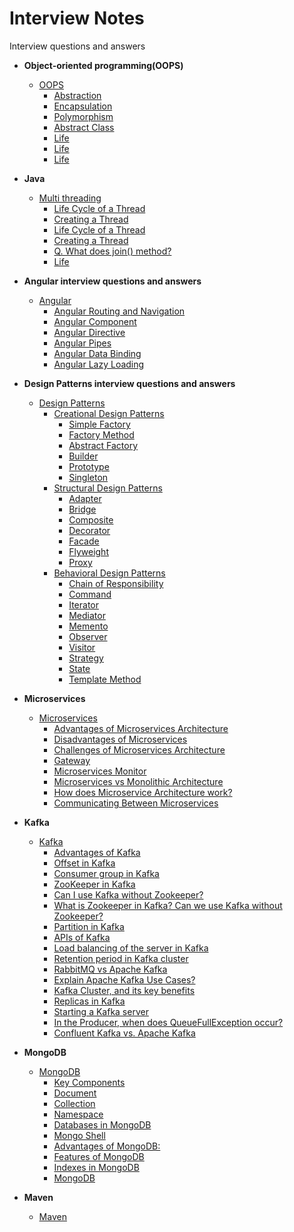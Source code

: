 # Interview Notes

Interview questions and answers

- **Object-oriented programming(OOPS)**
  - [OOPS](https://github.com/sunilsoni/interview-notes/blob/main/oop/oops.md#object-oriented-programmingoops)
    - [Abstraction](https://github.com/sunilsoni/interview-notes/blob/main/oop/oops.md#abstraction)
    - [Encapsulation](https://github.com/sunilsoni/interview-notes/blob/main/oop/oops.md#encapsulation)
    - [Polymorphism](https://github.com/sunilsoni/interview-notes/blob/main/oop/oops.md#polymorphism)
    - [Abstract Class](https://github.com/sunilsoni/interview-notes/blob/main/oop/oops.md#abstract-class)
    - [Life](https)
    - [Life](https)
    - [Life](https)
- **Java**
  - [Multi threading](https://github.com/sunilsoni/interview-notes/blob/main/Java/multi-threading/multi-threading.md#multi-threading)
    - [Life Cycle of a Thread](https://github.com/sunilsoni/interview-notes/blob/main/Java/multi-threading/multi-threading.md#life-cycle-of-a-thread)
    - [Creating a Thread](https://github.com/sunilsoni/interview-notes/blob/main/Java/multi-threading/multi-threading.md#creating-a-thread)
    - [Life Cycle of a Thread](https://github.com/sunilsoni/interview-notes/blob/main/Java/multi-threading/multi-threading.md#life-cycle-of-a-thread)
    - [Creating a Thread](https://github.com/sunilsoni/interview-notes/blob/main/Java/multi-threading/multi-threading.md#creating-a-thread)
    - [Q. What does join() method?](https://github.com/sunilsoni/interview-notes/blob/main/Java/multi-threading/multi-threading.md#q-what-does-join-method)
    - [Life](https)


- **Angular interview questions and answers**
  - [Angular](https://github.com/sunilsoni/interview-notes/blob/main/angular/Angular.md)
    - [Angular Routing and Navigation](https://github.com/sunilsoni/interview-notes/blob/main/angular/angular-routing.md#1-angular-routing-and-navigation)
    - [Angular Component](https://github.com/sunilsoni/interview-notes/blob/main/angular/angular-components.md)
    - [Angular Directive](https://github.com/sunilsoni/interview-notes/blob/main/angular/angular-directive.md)
    - [Angular Pipes](https://github.com/sunilsoni/interview-notes/blob/main/angular/angular-pipes.md)
    - [Angular Data Binding](https://github.com/sunilsoni/interview-notes/blob/main/angular/angular-data-binding.md)
    - [Angular Lazy Loading](https://github.com/sunilsoni/interview-notes/blob/main/angular/angular-lazy-loading.md)
  
- **Design Patterns interview questions and answers**
  - [Design Patterns](https://github.com/sunilsoni/interview-notes/blob/main/design-pattern/design-pattern.md)
    - [Creational Design Patterns](https://github.com/sunilsoni/interview-notes/blob/main/design-pattern/creational-design-pattern.md)
      * [Simple Factory](https://github.com/sunilsoni/interview-notes/blob/main/design-pattern/creational-design-pattern.md#-simple-factory)
      * [Factory Method](https://github.com/sunilsoni/interview-notes/blob/main/design-pattern/creational-design-pattern.md#-factory-method)
      * [Abstract Factory](https://github.com/sunilsoni/interview-notes/blob/main/design-pattern/creational-design-pattern.md#-abstract-factory)
      * [Builder](https://github.com/sunilsoni/interview-notes/blob/main/design-pattern/creational-design-pattern.md#-builder)
      * [Prototype](https://github.com/sunilsoni/interview-notes/blob/main/design-pattern/creational-design-pattern.md#-prototype)
      * [Singleton](https://github.com/sunilsoni/interview-notes/blob/main/design-pattern/creational-design-pattern.md#-singleton)
    - [Structural Design Patterns](https://github.com/sunilsoni/interview-notes/blob/main/design-pattern/structural-design-pattern.md)
      * [Adapter](https://github.com/sunilsoni/interview-notes/blob/main/design-pattern/structural-design-pattern.md#-adapter)
      * [Bridge](https://github.com/sunilsoni/interview-notes/blob/main/design-pattern/structural-design-pattern.md#-bridge)
      * [Composite](https://github.com/sunilsoni/interview-notes/blob/main/design-pattern/structural-design-pattern.md#-composite)
      * [Decorator](https://github.com/sunilsoni/interview-notes/blob/main/design-pattern/structural-design-pattern.md#-decorator)
      * [Facade](https://github.com/sunilsoni/interview-notes/blob/main/design-pattern/structural-design-pattern.md#-facade)
      * [Flyweight](https://github.com/sunilsoni/interview-notes/blob/main/design-pattern/structural-design-pattern.md#-flyweight)
      * [Proxy](https://github.com/sunilsoni/interview-notes/blob/main/design-pattern/structural-design-pattern.md#-proxy)
    - [Behavioral Design Patterns](https://github.com/sunilsoni/interview-notes/blob/main/design-pattern/behavioral-design-pattern.md)
      * [Chain of Responsibility](https://github.com/sunilsoni/interview-notes/blob/main/design-pattern/behavioral-design-pattern.md#-chain-of-responsibility)
      * [Command](https://github.com/sunilsoni/interview-notes/blob/main/design-pattern/behavioral-design-pattern.md##-command)
      * [Iterator](https://github.com/sunilsoni/interview-notes/blob/main/design-pattern/behavioral-design-pattern.md##-iterator)
      * [Mediator](https://github.com/sunilsoni/interview-notes/blob/main/design-pattern/behavioral-design-pattern.md##-mediator)
      * [Memento](https://github.com/sunilsoni/interview-notes/blob/main/design-pattern/behavioral-design-pattern.md##-memento)
      * [Observer](https://github.com/sunilsoni/interview-notes/blob/main/design-pattern/behavioral-design-pattern.md##-observer)
      * [Visitor](https://github.com/sunilsoni/interview-notes/blob/main/design-pattern/behavioral-design-pattern.md##-visitor)
      * [Strategy](https://github.com/sunilsoni/interview-notes/blob/main/design-pattern/behavioral-design-pattern.md##-strategy)
      * [State](https://github.com/sunilsoni/interview-notes/blob/main/design-pattern/behavioral-design-pattern.md##-state)
      * [Template Method](https://github.com/sunilsoni/interview-notes/blob/main/design-pattern/behavioral-design-pattern.md##-template-method)


- **Microservices**
  - [Microservices](https://github.com/sunilsoni/interview-notes/blob/main/micro-services/micro-services.md)
    * [Advantages of Microservices Architecture](https://github.com/sunilsoni/interview-notes/blob/main/micro-services/micro-services.md#advantages-of-microservices-architecture)
    * [Disadvantages of Microservices](https://github.com/sunilsoni/interview-notes/blob/main/micro-services/micro-services.md#disadvantages-of-microservices)
    * [Challenges of Microservices Architecture](https://github.com/sunilsoni/interview-notes/blob/main/micro-services/micro-services.md#challenges-of-microservices-architecture)
    * [Gateway](https://github.com/sunilsoni/interview-notes/blob/main/micro-services/micro-services.md#gateway)
    * [Microservices Monitor](https://github.com/sunilsoni/interview-notes/blob/main/micro-services/micro-services.md#microservices-monitor)
    * [Microservices vs Monolithic Architecture](https://github.com/sunilsoni/interview-notes/blob/main/micro-services/micro-services.md#microservices-vs-monolithic-architecture)
    * [How does Microservice Architecture work?](https://github.com/sunilsoni/interview-notes/blob/main/micro-services/micro-services.md#how-does-microservice-architecture-work)
    * [Communicating Between Microservices](https://github.com/sunilsoni/interview-notes/blob/main/micro-services/micro-services.md#communicating-between-microservices)


- **Kafka**
  - [Kafka](https://github.com/sunilsoni/interview-notes/blob/main/kafka/kafka.md)
    * [Advantages of Kafka](https://github.com/sunilsoni/interview-notes/blob/main/kafka/kafka.md#advantages-of-kafka)
    * [Offset in Kafka](https://github.com/sunilsoni/interview-notes/blob/main/kafka/kafka.md#offset-in-kafka)
    * [Consumer group in Kafka](https://github.com/sunilsoni/interview-notes/blob/main/kafka/kafka.md#consumer-group-in-kafka)
    * [ZooKeeper in Kafka](https://github.com/sunilsoni/interview-notes/blob/main/kafka/kafka.md#zookeeper-in-kafka)
    * [Can I use Kafka without Zookeeper?](https://github.com/sunilsoni/interview-notes/blob/main/kafka/kafka.md#can-i-use-kafka-without-zookeeper)
    * [What is Zookeeper in Kafka? Can we use Kafka without Zookeeper?](https://github.com/sunilsoni/interview-notes/blob/main/kafka/kafka.md#what-is-zookeeper-in-kafka-can-we-use-kafka-without-zookeeper)
    * [Partition in Kafka](https://github.com/sunilsoni/interview-notes/blob/main/kafka/kafka.md#partition-in-kafka)
    * [APIs of Kafka](https://github.com/sunilsoni/interview-notes/blob/main/kafka/kafka.md#apis-of-kafka)
    * [Load balancing of the server in Kafka](https://github.com/sunilsoni/interview-notes/blob/main/kafka/kafka.md#load-balancing-of-the-server-in-kafka)
    * [Retention period in Kafka cluster](https://github.com/sunilsoni/interview-notes/blob/main/kafka/kafka.md#retention-period-in-kafka-cluster)
    * [RabbitMQ vs Apache Kafka](https://github.com/sunilsoni/interview-notes/blob/main/kafka/kafka.md#rabbitmq-vs-apache-kafka)
    * [Explain Apache Kafka Use Cases?](https://github.com/sunilsoni/interview-notes/blob/main/kafka/kafka.md#explain-apache-kafka-use-cases)
    * [Kafka Cluster, and its key benefits](https://github.com/sunilsoni/interview-notes/blob/main/kafka/kafka.md#kafka-cluster-and-its-key-benefits)
    * [Replicas in Kafka](https://github.com/sunilsoni/interview-notes/blob/main/kafka/kafka.md#replicas-in-kafka)
    * [Starting a Kafka server](https://github.com/sunilsoni/interview-notes/blob/main/kafka/kafka.md#starting-a-kafka-server)
    * [In the Producer, when does QueueFullException occur?](https://github.com/sunilsoni/interview-notes/blob/main/kafka/kafka.md#in-the-producer-when-does-queuefullexception-occur)
    * [Confluent Kafka vs. Apache Kafka](https://github.com/sunilsoni/interview-notes/blob/main/kafka/kafka.md#Confluent-Kafka-vs-Apache-Kafka)

- **MongoDB**
  - [MongoDB](https://github.com/sunilsoni/interview-notes/blob/main/mongo-db/mongo-db.md#mongodb)
    *  [Key Components](https://github.com/sunilsoni/interview-notes/blob/main/mongo-db/mongo-db.md#key-components)
    *  [Document](https://github.com/sunilsoni/interview-notes/blob/main/mongo-db/mongo-db.md#document)
    *  [Collection](https://github.com/sunilsoni/interview-notes/blob/main/mongo-db/mongo-db.md#collection)
    *  [Namespace](https://github.com/sunilsoni/interview-notes/blob/main/mongo-db/mongo-db.md#namespace)
    *  [Databases in MongoDB](https://github.com/sunilsoni/interview-notes/blob/main/mongo-db/mongo-db.md#databases-in-mongodb)
    *  [Mongo Shell](https://github.com/sunilsoni/interview-notes/blob/main/mongo-db/mongo-db.md#mongo-shell)
    *  [Advantages of MongoDB:](https://github.com/sunilsoni/interview-notes/blob/main/mongo-db/mongo-db.md#advantages-of-mongodb)
    *  [Features of MongoDB](https://github.com/sunilsoni/interview-notes/blob/main/mongo-db/mongo-db.md#features-of-mongodb)
    *  [Indexes in MongoDB](https://github.com/sunilsoni/interview-notes/blob/main/mongo-db/mongo-db.md#indexes-in-mongodb)
    *  [MongoDB](https)
  
- **Maven**
  - [Maven](https://github.com/sunilsoni/interview-notes/blob/main/maven/maven.md#Maven)

